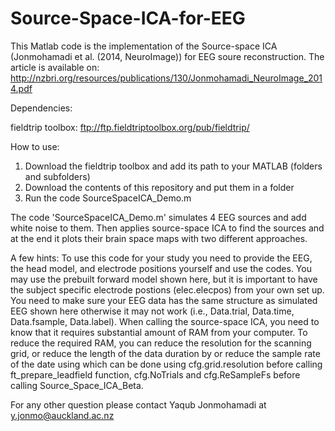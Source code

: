 # Source-Space-ICA-for-EEG
This Matlab code is the implementation of the Source-space ICA (Jonmohamadi et al. (2014, NeuroImage)) for EEG soure reconstruction. 
The article is available on:
http://nzbri.org/resources/publications/130/Jonmohamadi_NeuroImage_2014.pdf

Dependencies:

fieldtrip toolbox: ftp://ftp.fieldtriptoolbox.org/pub/fieldtrip/

How to use:

1) Download the fieldtrip toolbox and add its path to your MATLAB (folders and subfolders) 
2) Download the contents of this repository and put them in a folder
3) Run the code SourceSpaceICA_Demo.m 

The code 'SourceSpaceICA_Demo.m' simulates 4 EEG sources and add white noise to them. Then applies source-space ICA to find the sources and at the end it plots their brain space maps with two different approaches. 

A few hints:
To use this code for your study you need to provide the EEG, the head model, and electrode positions yourself and use the codes. 
You may use the prebuilt forward model shown here, but it is important to have the subject specific electrode postions (elec.elecpos) from your own set up. 
You need to make sure your EEG data has the same structure as simulated EEG shown here otherwise it may not work (i.e., Data.trial, Data.time, Data.fsample, Data.label).
When calling the source-space ICA, you need to know that it requires substantial amount of RAM from your computer.
To reduce the required RAM, you can reduce the resolution for the scanning grid, or reduce the length of the data duration by or reduce the sample rate of the date using which can be done using cfg.grid.resolution before calling ft_prepare_leadfield function, cfg.NoTrials and cfg.ReSampleFs before calling Source_Space_ICA_Beta.

For any other question please contact Yaqub Jonmohamadi at y.jonmo@auckland.ac.nz
